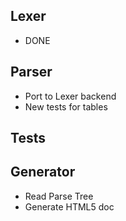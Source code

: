 ## Lexer
* DONE

## Parser
  * Port to Lexer backend
  * New tests for tables
## Tests

## Generator
  * Read Parse Tree
  * Generate HTML5 doc